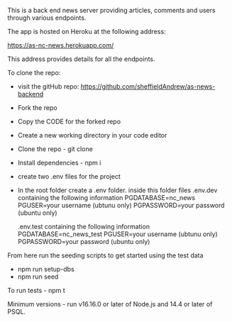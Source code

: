 This is a back end news server providing articles, comments and users through various endpoints.

The app is hosted on Heroku at the following address:

https://as-nc-news.herokuapp.com/

This address provides details for all the endpoints.

To clone the repo:

- visit the gitHub repo:
  https://github.com/sheffieldAndrew/as-news-backend
- Fork the repo
- Copy the CODE for the forked repo
- Create a new working directory in your code editor
- Clone the repo - git clone <forked repo code>
- Install dependencies - npm i
- create two .env files for the project
- In the root folder create a .env folder. inside this folder files
  .env.dev
  containing the following information
  PGDATABASE=nc_news
  PGUSER=your username (ubtunu only)
  PGPASSWORD=your password (ubuntu only)

  .env.test
  containing the following information
  PGDATABASE=nc_news_test
  PGUSER=your username (ubtunu only)
  PGPASSWORD=your password (ubuntu only)

From here run the seeding scripts to get started using the test data

- npm run setup-dbs
- npm run seed

To run tests - npm t

Minimum versions - run v16.16.0 or later of Node.js and 14.4 or later of PSQL.
